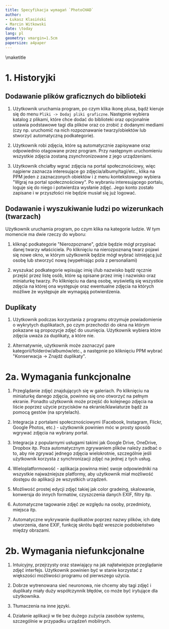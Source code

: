 ```yaml
---
title: Specyfikacja wymagań `PhotoCHAD`
author:
- Łukasz Klasiński
- Marcin Witkowski
date: \today
lang: pl
geometry: vmargin=1.5cm
papersize: a4paper
---
```


\maketitle

# 1. Historyjki

## Dodawanie plików graficznych do biblioteki

1) Użytkownik uruchamia program, po czym klika ikonę plusa, bądź kieruje się do menu `Pliki -> Dodaj pliki graficzne`.
Następnie wybiera katalog z plikami, które chce dodać do biblioteki oraz opcjonalnie ustawia podstawowe tagi dla plików oraz co zrobić z dodanymi mediami (czy np. uruchomić na nich rozpoznawanie twarzy/obiektów lub stworzyć automatyczną podkategorie).

2) Użytkownik robi zdjęcia, które są automatycznie zapisywane oraz odpowiednio otagowane przez program. 
Przy następnym uruchomieniu wszystkie zdjęcia zostaną zsynchronizowane z jego urządzeniami.

3) Użytkownik chciałby wgrać zdjęcia na portal społecznościowy, więc najpierw zaznacza interesujące go zdjęcia/albumy/tagi/etc., klika na
PPM jeden z zaznaczonych obiektów i z menu kontekstowego wybiera "Wgraj na portal społecznościowy". Po wybraniu interesującego portalu,
loguje się do niego i potwierdza wysłanie zdjęć. Jego konto zostało zapisane i w przyszłości nie będzie musiał się już logować.

## Dodawanie i wyszukiwanie ludzi po wizerunkach (twarzach)

Użytkownik uruchamia program, po czym klika na kategorie ludzie. W tym momencie ma dwie rzeczy do wyboru:

1) kliknąć podkategorie "Nierozpoznane", gdzie będzie mógł przypisać danej twarzy właściciela. Po kliknięciu na nierozpoznaną twarz pojawi się nowe okno, w którym użytkownik będzie mógł wybrać istniejącą już osobę lub stworzyć nową (wypełniając pola z personaliami)

2) wyszukać podkategorie wpisując imię i/lub nazwisko bądź ręcznie przejść przez listę osób, które są opisane przez imię i nazwisko oraz miniaturkę twarzy. Po kliknięciu na daną osobę, wyświetlą się wszystkie zdjęcia na której ona występuje oraz ewentualne zdjęcia na których możliwe że występuje ale wymagają potwierdzenia.

## Duplikaty

1) Użytkownik podczas korzystania z programu otrzymuje powiadomienie o wykrytych duplikatach, po czym przechodzi do okna na którym pokazane są propozycje zdjęć do usunięcia. Użytkownik wybiera które zdjęcia uważa za duplikaty, a które nie.

2) Alternatywnie, użytkownik może zaznaczyć pare kategorii/folderów/albumów/etc., a następnie po kliknięciu PPM wybrać "Konserwacja -> Znajdź duplikaty".

# 2a. Wymagania funkcjonalne

1) Przeglądanie zdjęć znajdujących się w galeriach. Po kliknięciu na miniaturkę danego zdjęcia, powinno się ono otworzyć na pełnym ekranie. Ponadto użytkownik może przejść do kolejnego zdjęcia na liście poprzez użycie przycisków
na ekranie/klawiaturze bądź za pomocą gestów (na sprytelach).

2) Integracja z portalami społecznościowymi (Facebook, Instagram, Flickr, Google Photos, etc.) - użytkownik powinien móc w prosty sposób wgrywać zdjęcia na wybrany portal.

3) Integracja z popularnymi usługami takimi jak Google Drive, OneDrive, Dropbox itp. Poza automatycznym zgrywaniem plików należy zadbać o to, aby nie zgrywać jednego zdjęcia wielokrotnie, szczególnie jeśli użytkownik korzysta z synchronizacji zdjęć na jednej z tych usług.

4) Wieloplatformowość - aplikacja powinna mieć swoje odpowiedniki na wszystkie najważniejsze platformy, aby użytkownik miał możliwość dostępu do aplikacji ze wszystkich urządzeń.

5) Możliwość prostej edycji zdjęć takiej jak color gradeing, skalowanie, konwersja do innych formatów, czyszczenia danych EXIF, filtry itp.

6) Automatyczne tagowanie zdjęć ze względu na osoby, przedmioty, miejsca itp.

7) Automatyczne wykrywanie duplikatów poprzez nazwy plików, ich datę utworzenia, dane EXIF, funkcję skrótu bądź wreszcie podobieństwo między obrazami.

# 2b. Wymagania niefunkcjonalne

1) Intuicyjny, przejrzysty oraz stawiający na jak najłatwiejsze przeglądanie zdjęć interfejs. Użytkownik powinien być w stanie korzystać z większości możliwości programu od pierwszego użycia.

2) Dobrze wytrenowana sieć neuronowa, nie chcemy aby tagi zdjęć i duplikaty miały duży współczynnik błędów, co może być irytujące dla użytkownika.

3) Tłumaczenia na inne języki.

4) Działanie aplikacji w tle bez dużego zużycia zasobów systemu, szczególnie w przypadku urządzeń mobilnych.

